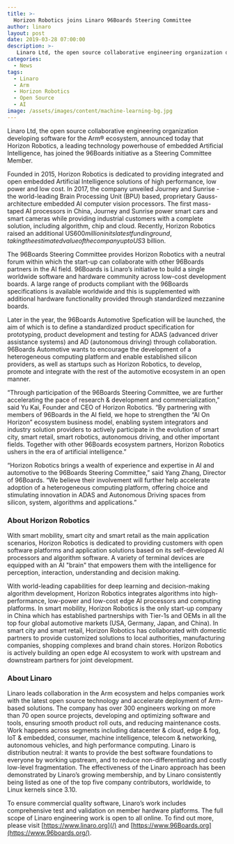 ```yaml
---
title: >-
  Horizon Robotics joins Linaro 96Boards Steering Committee
author: linaro
layout: post
date: 2019-03-28 07:00:00
description: >-
   Linaro Ltd, the open source collaborative engineering organization developing software for the Arm® ecosystem, announced today that Horizon Robotics, a leading technology powerhouse of embedded Artificial Intelligence, has joined the 96Boards initiative as a Steering Committee Member. 
categories:
  - News
tags:
  - Linaro
  - Arm
  - Horizon Robotics
  - Open Source
  - AI
image: /assets/images/content/machine-learning-bg.jpg
---
```

Linaro Ltd, the open source collaborative engineering organization developing software for the Arm® ecosystem, announced today that Horizon Robotics, a leading technology powerhouse of embedded Artificial Intelligence, has joined the 96Boards initiative as a Steering Committee Member. 

Founded in 2015, Horizon Robotics is dedicated to providing integrated and open embedded Artificial Intelligence solutions of high performance, low power and low cost. In 2017, the company unveiled Journey and Sunrise - the world-leading Brain Processing Unit (BPU) based, proprietary Gauss-architecture embedded AI computer vision processors. The first mass-taped AI processors in China, Journey and Sunrise power smart cars and smart cameras while providing industrial customers with a complete solution, including algorithm, chip and cloud. Recently, Horizon Robotics raised an additional US$600 million in its latest funding round, taking the estimated value of the company up to US$3 billion. 

The 96Boards Steering Committee provides Horizon Robotics with a neutral forum within which the start-up can collaborate with other 96Boards partners in the AI field. 96Boards is Linaro’s initiative to build a single worldwide software and hardware community across low-cost development boards. A large range of products compliant with the 96Boards specifications is available worldwide and this is supplemented with additional hardware functionality provided through standardized mezzanine boards. 

Later in the year, the 96Boards Automotive Spefication will be launched, the aim of which is to define a standardized product specification for prototyping, product development and testing for ADAS (advanced driver assistance systems) and AD (autonomous driving) through collaboration. 96Boards Automotive wants to encourage the development of a heterogeneous computing platform and enable established silicon providers, as well as startups such as Horizon Robotics, to develop, promote and integrate with the rest of the automotive ecosystem in an open manner.

“Through participation of the 96Boards Steering Committee, we are further accelerating the pace of research & development and commercialization,” said Yu Kai, Founder and CEO of Horizon Robotics. “By partnering with members of 96Boards in the AI field, we hope to strengthen the “AI On Horizon” ecosystem business model, enabling system integrators and industry solution providers to actively participate in the evolution of smart city, smart retail, smart robotics, autonomous driving, and other important fields. Together with other 96Boards ecosystem partners, Horizon Robotics ushers in the era of artificial intelligence.”  

“Horizon Robotics brings a wealth of experience and expertise in AI and automotive to the 96Boards Steering Committee,” said Yang Zhang, Director of 96Boards. “We believe their involvement will further help accelerate adoption of a heterogeneous computing platform, offering choice and stimulating innovation in ADAS and Autonomous Driving spaces from silicon, system, algorithms and applications.”

### About Horizon Robotics

With smart mobility, smart city and smart retail as the main application scenarios, Horizon Robotics is dedicated to providing customers with open software platforms and application solutions based on its self-developed AI processors and algorithm software. A variety of terminal devices are equipped with an AI "brain" that empowers them with the intelligence for perception, interaction, understanding and decision making.

With world-leading capabilities for deep learning and decision-making algorithm development, Horizon Robotics integrates algorithms into high-performance, low-power and low-cost edge AI processors and computing platforms. In smart mobility, Horizon Robotics is the only start-up company in China which has established partnerships with Tier-1s and OEMs in all the top four global automotive markets (USA, Germany, Japan, and China). In smart city and smart retail, Horizon Robotics has collaborated with domestic partners to provide customized solutions to local authorities, manufacturing companies, shopping complexes and brand chain stores. Horizon Robotics is actively building an open edge AI ecosystem to work with upstream and downstream partners for joint development.

### About Linaro

Linaro leads collaboration in the Arm ecosystem and helps companies work with the latest open source technology and accelerate deployment of Arm-based solutions. The company has over 300 engineers working on more than 70 open source projects, developing and optimizing software and tools, ensuring smooth product roll outs, and reducing maintenance costs. Work happens across segments including datacenter & cloud, edge & fog, IoT & embedded, consumer, machine intelligence, telecom & networking, autonomous vehicles, and high performance computing. Linaro is distribution neutral: it wants to provide the best software foundations to everyone by working upstream, and to reduce non-differentiating and costly low-level fragmentation. The effectiveness of the Linaro approach has been demonstrated by Linaro’s growing membership, and by Linaro consistently being listed as one of the top five company contributors, worldwide, to Linux kernels since 3.10.

To ensure commercial quality software, Linaro’s work includes comprehensive test and validation on member hardware platforms. The full scope of Linaro engineering work is open to all online. To find out more, please visit [https://www.linaro.org](/) and [https://www.96Boards.org](https://www.96boards.org/).